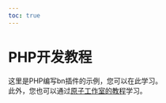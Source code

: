 ```yaml
---  
toc: true  
---  
```

# PHP开发教程  
这里是PHP编写bn插件的示例，您可以在此学习。  
此外，您也可以通过[原子工作室的教程](https://myatom.coding.net/s/97682196-0f3f-4f55-8cf6-23e790ff8838/4)学习。